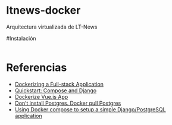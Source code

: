 # ltnews-docker
Arquitectura virtualizada de LT-News

#Instalación

```bash

```

# Referencias
- [Dockerizing a Full-stack Application](https://medium.com/@matthew.rosendin/dockerizing-a-full-stack-application-89a7d69e11e9)
- [Quickstart: Compose and Django](https://docs.docker.com/compose/django/)
- [Dockerize Vue.js App](https://vuejs.org/v2/cookbook/dockerize-vuejs-app.html)
- [Don’t install Postgres. Docker pull Postgres](https://hackernoon.com/dont-install-postgres-docker-pull-postgres-bee20e200198)
- [Using Docker compose to setup a simple Django/PostgreSQL application](https://medium.com/@michealjroberts/using-docker-compose-to-setup-a-simple-django-postgresql-application-46cb22521286)